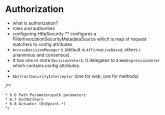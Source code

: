 # Authorization

* what is authorization? 
* roles and authorities 
* configuring HttpSecurity
 ** configures a FilterInvocationSecurityMetadataSource which is map of request matchers to config attributes 
* `AccessDecisionManager` s (default is `AffirmativeBased`, others r unanimous and consensus). 
* It has one or more `DecisionVoter`s. It delegates to a `WebExpressionVoter` which contains config attributes.
*  
* `AbstractSecurityInterceptor` (one for web, one for methods)


/**

	* 6.6 Path Parameterspath parameters
	* 6.7 mvcMatchers
	* 6.8 Actuator (Endpoint.*)
	*/